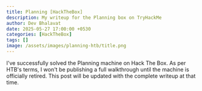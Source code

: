 ```yaml
---
title: Planning [HackTheBox]
description: My writeup for the Planning box on TryHackMe
author: Dev Bhalavat
date: 2025-05-27 17:00:00 +0530
categories: [HackTheBox]
tags: []
image: /assets/images/planning-htb/title.png
---
```


I've successfully solved the Planning machine on Hack The Box. As per HTB's terms, I won't be publishing a full walkthrough until the machine is officially retired. This post will be updated with the complete writeup at that time.